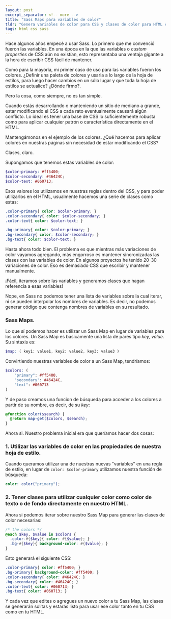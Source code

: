 ```yaml
---
layout: post
excerpt_separator: <!-- more -->
title: "Sass Maps para variables de color"
tldr: "Genera variables de color para CSS y clases de color para HTML con la magia de Sass"
tags: html css sass
---
```


Hace algunos años empecé a usar Sass. Lo primero que me convenció fueron las variables. En una época en la que las variables o *custom properties* de CSS aún no existían, esto representaba una ventaja gigante a la hora de escribir CSS fácil de mantener.

Como para la mayoría, mi primer caso de uso para las variables fueron los colores. ¿Definir una paleta de colores y usarla a lo largo de la hoja de estilos, para luego hacer cambios en un sólo lugar y que toda la hoja de estilos se actualice? ¿Dónde firmo?.

Pero la cosa, como siempre, no es tan simple.

Cuando estás desarrollando o manteniendo un sitio de mediano a grande, estar modificando el CSS a cada rato eventualmente causará algún conflicto. Lo ideal es tener una base de CSS lo suficientemente robusta como para aplicar cualquier patrón o característica directamente en el HTML.

Mantengámonos en el ejemplo de los colores. ¿Qué hacemos para aplicar colores en nuestras páginas sin necesidad de estar modificando el CSS?

Clases, claro.

Supongamos que tenemos estas variables de color:

```SCSS
$color-primary: #ff5400;
$color-secondary: #46424C;
$color-text: #060713;
```

Esos valores los utilizamos en nuestras reglas dentro del CSS, y para poder utilizarlos en el HTML, usualmente hacemos una serie de clases como estas:

```SCSS
.color-primary{ color: $color-primary; }
.color-secondary{ color: $color-secondary; }
.color-text{ color: $color-text; }

.bg-primary{ color: $color-primary; }
.bg-secondary{ color: $color-secondary; }
.bg-text{ color: $color-text; }
```

Hasta ahora todo bien. El problema es que mientras más variaciones de color vayamos agregando, más engorroso es mantener sincronizadas las clases con las variables de color. En algunos proyectos he tenido 20-30 variaciones de color. Eso es demasiado CSS que escribir y mantener manualmente.

¡Fácil, iteramos sobre las variables y generamos clases que hagan referencia a esas variables!

Nope, en Sass no podemos tener una lista de variables sobre la cual iterar, ni se pueden interpolar los nombres de variables. Es decir, no podemos generar código que contenga nombres de variables en su resultado.

### Sass Maps.

Lo que sí podemos hacer es utilizar un Sass Map en lugar de variables para los colores. Un Sass Map es basicamente una lista de pares tipo *key, value*. Su sintaxis es:

```SCSS
$map: ( key1: value1, key2: value2, key3: value3 )
```

Convirtiendo nuestras variables de color a un Sass Map, tendríamos:

```SCSS
$colors: (
	"primary": #ff5400,
	"secondary": #46424C,
	"text": #060713
)
```

Y de paso creamos una funcion de búsqueda para acceder a los colores a partir de su nombre, es decir, de su *key*:

```SCSS
@function color($search) {
  @return map-get($colors, $search);
}
```

Ahora si. Nuestro problema inicial era que queríamos hacer dos cosas:

### 1. Utilizar las variables de color en las propiedades de nuestra hoja de estilo.

Cuando queramos utilizar una de nuestras nuevas "variables" en una regla de estilo, en lugar de ```color: $color-primary``` utilizamos nuestra función de búsqueda:

```SCSS
color: color("primary");
```

### 2. Tener clases para utilizar cualquier color como color de texto o de fondo directamente en nuestro HTML.

Ahora si podemos iterar sobre nuestro Sass Map para generar las clases de color necesarias:

```SCSS
/* the colors */
@each $key, $value in $colors {
  .color-#{$key}{ color: #{$value}; }
  .bg-#{$key}{ background-color: #{$value}; }
}
```

Esto generará el siguiente CSS:

```CSS
.color-primary{ color: #ff5400; }
.bg-primary{ background-color: #ff5400; }
.color-secondary{ color: #46424C; }
.bg-secondary{ color: #46424C; }
.color-text{ color: #060713; }
.bg-text{ color: #060713; }
```


Y cada vez que edites o agregues un nuevo color a tu Sass Map, las clases se generarán solitas y estarás listo para usar ese color tanto en tu CSS como en tu HTML.


